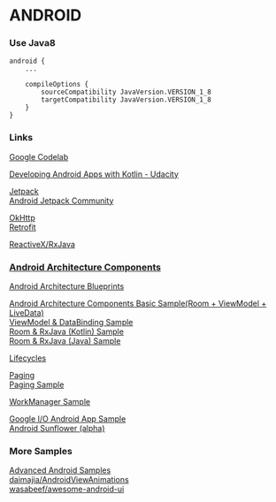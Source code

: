 # ANDROID


### Use Java8
```
android {
    ...

    compileOptions {
        sourceCompatibility JavaVersion.VERSION_1_8
        targetCompatibility JavaVersion.VERSION_1_8
    }
}
```



### Links
[Google Codelab](https://codelabs.developers.google.com/)  

[Developing Android Apps with Kotlin - Udacity](https://www.udacity.com/course/developing-android-apps-with-kotlin--ud9012)  

[Jetpack](https://developer.android.com/jetpack/)  
[Android Jetpack Community](https://developer.android.com/jetpack/docs/feedback)  

[OkHttp](https://github.com/square/okhttp)  
[Retrofit](https://github.com/square/retrofit)  

[ReactiveX/RxJava](https://github.com/ReactiveX/RxJava)  

### [Android Architecture Components](https://developer.android.com/topic/libraries/architecture/)  

[Android Architecture Blueprints](https://github.com/android/architecture-samples)  

[Android Architecture Components Basic Sample(Room + ViewModel + LiveData)](https://github.com/android/architecture-components-samples/tree/master/BasicSample)  
[ViewModel & DataBinding Sample](https://github.com/android/databinding-samples)  
[Room & RxJava (Kotlin) Sample](https://github.com/android/architecture-components-samples/tree/master/BasicRxJavaSampleKotlin)  
[Room & RxJava (Java) Sample](https://github.com/android/architecture-components-samples/tree/master/BasicRxJavaSample)  

[Lifecycles](https://developer.android.com/topic/libraries/architecture/lifecycle)  

[Paging](https://developer.android.com/topic/libraries/architecture/paging/)    
[Paging Sample](https://github.com/android/architecture-components-samples/tree/master/PagingSample)  

[WorkManager Sample](https://github.com/android/architecture-components-samples/tree/master/WorkManagerSample)  

[Google I/O Android App Sample](https://github.com/google/iosched)  
[Android Sunflower (alpha)](https://github.com/android/sunflower)  

### More Samples
[Advanced Android Samples](https://github.com/google-developer-training/android-advanced)  
[daimajia/AndroidViewAnimations](https://github.com/daimajia/AndroidViewAnimations)  
[wasabeef/awesome-android-ui](https://github.com/wasabeef/awesome-android-ui/tree/master/pages)  

